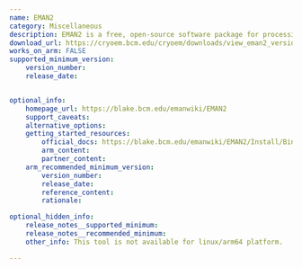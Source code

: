 ```yaml
---
name: EMAN2
category: Miscellaneous
description: EMAN2 is a free, open-source software package for processing single-particle electron microscopy images. It offers tools for 3D reconstruction, visualization, and macromolecular analysis, widely applied in structural biology.
download_url: https://cryoem.bcm.edu/cryoem/downloads/view_eman2_version/33
works_on_arm: FALSE
supported_minimum_version:
    version_number: 
    release_date: 


optional_info:
    homepage_url: https://blake.bcm.edu/emanwiki/EMAN2
    support_caveats:
    alternative_options:
    getting_started_resources:
        official_docs: https://blake.bcm.edu/emanwiki/EMAN2/Install/BinaryInstallAnaconda/2.99
        arm_content:
        partner_content:
    arm_recommended_minimum_version:
        version_number:
        release_date:
        reference_content:
        rationale: 

optional_hidden_info:
    release_notes__supported_minimum: 
    release_notes__recommended_minimum:
    other_info: This tool is not available for linux/arm64 platform.

---
```


